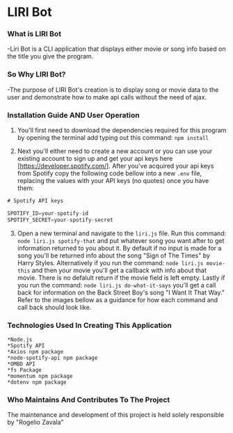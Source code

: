 # LIRI Bot

### What is LIRI Bot
-Liri Bot is a CLI application that displays either movie or song info based on the title you give the program. 

### So Why LIRI Bot?
-The purpose of LIRI Bot's creation is to display song or movie data to the user and demonstrate how to make api calls without the need of ajax.

### Installation Guide AND User Operation
1. You'll first need to download the dependencies required for this program by opening the terminal add typing out this command: `npm install`

2. Next you'll either need to create a new account or you can use your existing account to sign up and get your api keys here [https://developer.spotify.com/]. After you've acquired your api keys from Spotify copy the following code bellow into a new `.env` file, replacing the values with your API keys (no quotes) once you have them:


```js
# Spotify API keys

SPOTIFY_ID=your-spotify-id
SPOTIFY_SECRET=your-spotify-secret

```
3. Open a new terminal and navigate to the `liri.js` file. Run this command: `node liri.js spotify-that` and put whatever song you want after to get information returned to you about it. By default if no input is made for a song you'll be returned info about the song "Sign of The Times" by Harry Styles. Alternatively if you run the command: `node liri.js movie-this` and then your movie you'll get a callback with info about that movie. There is no defalult return if the movie field is left empty. Lastly if you run the command: `node liri.js do-what-it-says` you'll get a call back for information on the Back Street Boy's song "I Want It That Way." Refer to the images bellow as a guidance for how each command and call back should look like.

<!-- add demo images here -->



<!-- add demo images here -->

### Technologies Used In Creating This Application
    *Node.js
    *Spotify API
    *Axios npm package
    *node-spotify-api npm package
    *OMBD API
    *fs Package
    *momentum npm package
    *dotenv npm package

### Who Maintains And Contributes To The Project

The maintenance and development of this project is held solely responsible by "Rogelio Zavala"